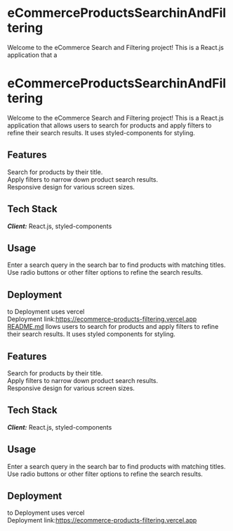 
# eCommerceProductsSearchinAndFiltering
Welcome to the eCommerce Search and Filtering project! This is a React.js application that a
# eCommerceProductsSearchinAndFiltering


Welcome to the eCommerce Search and Filtering project! This is a React.js application that allows users to search for products and apply filters to refine their search results. It uses styled-components for styling.

## Features

Search for products by their title.\
Apply filters to narrow down product search results.\
Responsive design for various screen sizes.


## Tech Stack

***Client:*** React.js,
styled-components




## Usage

Enter a search query in the search bar to find products with matching titles.\
Use radio buttons or other filter options to refine the search results.
## Deployment
to Deployment uses vercel \
Deployment link:https://ecommerce-products-filtering.vercel.app
[README.md](https://github.com/pradum9112/eCommerceProductsSearchinAndFiltering/files/13253743/README.md)
llows users to search for products and apply filters to refine their search results. It uses styled components for styling.


## Features
Search for products by their title.\
Apply filters to narrow down product search results.\
Responsive design for various screen sizes.


## Tech Stack
***Client:*** React.js,
styled-components


## Usage
Enter a search query in the search bar to find products with matching titles.\
Use radio buttons or other filter options to refine the search results.


## Deployment
to Deployment uses vercel \
Deployment link:https://ecommerce-products-filtering.vercel.app




